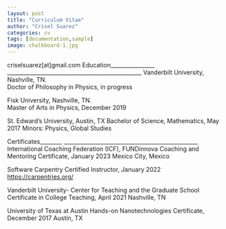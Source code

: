 ```yaml
---
layout: post
title: "Curriculum Vitae"
author: "Crisel Suarez"
categories: cv
tags: [documentation,sample]
image: chalkboard-1.jpg
---
```


criselsuarez[at]gmail.com
Education________________                              _________________________________________________
Vanderbilt University, Nashville, TN.  
Doctor of Philosophy in Physics, in progress

Fisk University, Nashville, TN.  
Master of Arts in Physics, December 2019

St. Edward’s University, Austin, TX
Bachelor of Science, Mathematics, May 2017
Minors: Physics, Global Studies
 
Certificates________                              _________________________________________________
International Coaching Federation (ICF), FUNDinnova
Coaching and Mentoring Certificate, January 2023
Mexico City, Mexico

Software Carpentry 
Certified Instructor, January 2022
https://carpentries.org/

Vanderbilt University- Center for Teaching and the Graduate School
Certificate in College Teaching, April 2021
Nashville, TN

University of Texas at Austin
Hands-on Nanotechnologies Certificate, December 2017
Austin, TX
